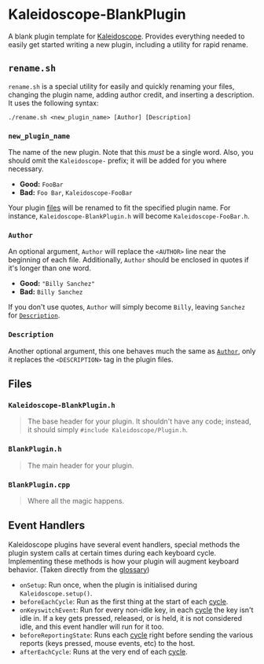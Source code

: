 # Kaleidoscope-BlankPlugin

A blank plugin template for [Kaleidoscope](https://github.com/keyboardio/Kaleidoscope). Provides everything needed to easily get started writing a new plugin, including a utility for rapid rename.

## `rename.sh`

`rename.sh` is a special utility for easily and quickly renaming your files, changing the plugin name, adding author credit, and inserting a description. It uses the following syntax:

```shell
./rename.sh <new_plugin_name> [Author] [Description]
```

### `new_plugin_name`

The name of the new plugin. Note that this *must* be a single word. Also, you should omit the `Kaleidoscope-` prefix; it will be added for you where necessary.

- **Good:** `FooBar`
- **Bad:** `Foo Bar`, `Kaleidoscope-FooBar`

Your plugin [files](#files) will be renamed to fit the specified plugin name. For instance, `Kaleidoscope-BlankPlugin.h` will become `Kaleidoscope-FooBar.h`.

### `Author`

An optional argument, `Author` will replace the `<AUTHOR>` line near the beginning of each file. Additionally, `Author` should be enclosed in quotes if it's longer than one word.

- **Good:** `"Billy Sanchez"`
- **Bad:** `Billy Sanchez`

If you don't use quotes, `Author` will simply become `Billy`, leaving `Sanchez` for [`Description`](#description).

### `Description`

Another optional argument, this one behaves much the same as [`Author`](#author), only it replaces the `<DESCRIPTION>` tag in the plugin files.

## Files

### `Kaleidoscope-BlankPlugin.h`

> The base header for your plugin. It shouldn't have any code; instead, it should simply `#include Kaleidoscope/Plugin.h`.

### `BlankPlugin.h`

> The main header for your plugin.

### `BlankPlugin.cpp`

> Where all the magic happens.

## Event Handlers

Kaleidoscope plugins have several event handlers, special methods the plugin system calls at certain times during each keyboard cycle. Implementing these methods is how your plugin will augment keyboard behavior. (Taken directly from the [glossary](https://github.com/keyboardio/Kaleidoscope/blob/master/doc/glossary.md))

 - `onSetup`: Run once, when the plugin is initialised during
   `Kaleidoscope.setup()`.
 - `beforeEachCycle`: Run as the first thing at the start of each [cycle](#cycle).
 - `onKeyswitchEvent`: Run for every non-idle key, in each [cycle](#cycle) the
   key isn't idle in. If a key gets pressed, released, or is held, it is not
   considered idle, and this event handler will run for it too.
 - `beforeReportingState`: Runs each [cycle](#cycle) right before sending the
   various reports (keys pressed, mouse events, etc) to the host.
 - `afterEachCycle`: Runs at the very end of each [cycle](#cycle).
